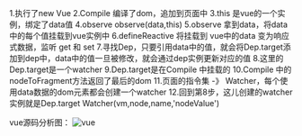 1.执行了new Vue
2.Compile 编译了dom，追加到页面中
3.this 是vue的一个实例，绑定了data值
4.observe observe(data,this)
5.observe 拿到data，将data中的每个值挂载到vue实例中
6.defineReactive 将挂载到 vue中的data 变为响应式数据，监听 get 和 set 
7.寻找Dep，只要引用data中的值，就会将Dep.target添加到dep中，data中的值一旦被修改，就会通过dep实例更新对应的值
8.这里的Dep.target是一个watcher
9.Dep.target是在Compile 中挂载的
10.Compile 中的nodeToFragment方法返回了最后的dom
11.页面的指令集 -》 Watcher，每个使用data数据的dom元素都会创建一个watcher
12.回到第8步，这儿创建的watcher实例就是Dep.target
Watcher(vm,node,name,'nodeValue')

vue源码分析图：
![vue](C:\develop\personal\web\MVue\img\vue.png)
